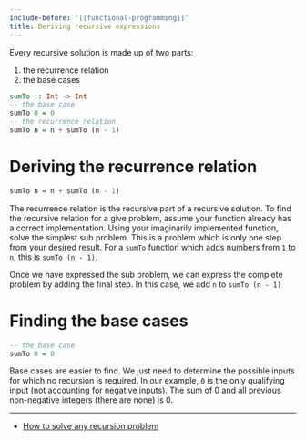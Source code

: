 ```yaml
---
include-before: '[[functional-programming]]'
title: Deriving recursive expressions
---
```


Every recursive solution is made up of two parts:

1. the recurrence relation
2. the base cases

```haskell
sumTo :: Int -> Int
-- the base case
sumTo 0 = 0
-- the recurrence relation
sumTo n = n + sumTo (n - 1)
```

# Deriving the recurrence relation

```haskell
sumTo n = n + sumTo (n - 1)
```

The recurrence relation is the recursive part of a recursive solution. To find the recursive relation for a give problem, assume your function already has a correct implementation. Using your imaginarily implemented function, solve the simplest sub problem. This is a problem which is only one step from your desired result. For a `sumTo` function which adds numbers from `1` to `n`, this is `sumTo (n - 1)`.

Once we have expressed the sub problem, we can express the complete problem by adding the final step. In this case, we add `n` to `sumTo (n - 1)`

# Finding the base cases

```haskell
-- the base case
sumTo 0 = 0
```

Base cases are easier to find. We just need to determine the possible inputs for which no recursion is required. In our example, `0` is the only qualifying input (not accounting for negative inputs). The sum of 0 and all previous non-negative integers (there are none) is 0.

---

- [How to solve any recursion problem](https://medium.com/@mukhopadhyaypushan42/how-to-solve-any-recursion-problem-master-of-solving-recursion-problems-7d55496a450a)
